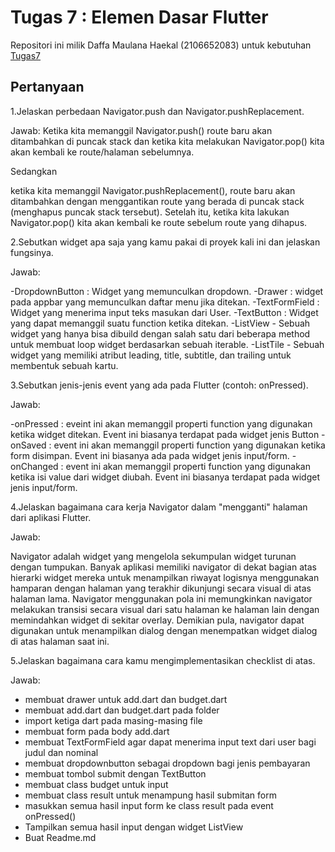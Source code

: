 # Tugas 7 : Elemen Dasar Flutter

Repositori ini milik Daffa Maulana Haekal (2106652083) untuk kebutuhan [Tugas7](https://pbp-fasilkom-ui.github.io/ganjil-2023/assignments/tugas/tugas-7/)

## Pertanyaan

1.Jelaskan perbedaan Navigator.push dan Navigator.pushReplacement.

Jawab:
Ketika kita memanggil Navigator.push() route baru akan ditambahkan di puncak stack dan ketika kita melakukan Navigator.pop() kita akan kembali ke route/halaman sebelumnya.

Sedangkan

ketika kita memanggil Navigator.pushReplacement(), route baru akan ditambahkan dengan menggantikan route yang berada di puncak stack (menghapus puncak stack tersebut). Setelah itu, ketika kita lakukan Navigator.pop() kita akan kembali ke route sebelum route yang dihapus.

2.Sebutkan widget apa saja yang kamu pakai di proyek kali ini dan jelaskan fungsinya.

Jawab:

-DropdownButton : Widget yang memunculkan dropdown.
-Drawer : widget pada appbar yang memunculkan daftar menu jika ditekan.
-TextFormField : Widget yang menerima input teks masukan dari User.
-TextButton : Widget yang dapat memanggil suatu function ketika ditekan.
-ListView - Sebuah widget yang hanya bisa dibuild dengan salah satu dari beberapa method untuk membuat loop widget berdasarkan sebuah iterable.
-ListTile - Sebuah widget yang memiliki atribut leading, title, subtitle, dan trailing untuk membentuk sebuah kartu.


3.Sebutkan jenis-jenis event yang ada pada Flutter (contoh: onPressed).

Jawab:

-onPressed : eveint ini akan memanggil properti function yang digunakan ketika widget ditekan. Event ini biasanya terdapat pada widget jenis Button
-onSaved : event ini akan memanggil properti function yang digunakan ketika form disimpan. Event ini biasanya ada pada widget jenis input/form.
-onChanged : event ini akan memanggil properti function yang digunakan ketika isi value dari widget diubah. Event ini biasanya terdapat pada widget jenis input/form.

4.Jelaskan bagaimana cara kerja Navigator dalam "mengganti" halaman dari aplikasi Flutter.

Jawab:

Navigator adalah widget yang mengelola sekumpulan widget turunan dengan tumpukan. Banyak aplikasi memiliki navigator di dekat bagian atas hierarki widget mereka untuk menampilkan riwayat logisnya menggunakan hamparan dengan halaman yang terakhir dikunjungi secara visual di atas halaman lama. Navigator menggunakan pola ini memungkinkan navigator melakukan transisi secara visual dari satu halaman ke halaman lain dengan memindahkan widget di sekitar overlay. Demikian pula, navigator dapat digunakan untuk menampilkan dialog dengan menempatkan widget dialog di atas halaman saat ini.

5.Jelaskan bagaimana cara kamu mengimplementasikan checklist di atas.

Jawab:

 - membuat drawer untuk add.dart dan budget.dart
 - membuat add.dart dan budget.dart pada folder
 - import ketiga dart pada masing-masing file
 - membuat form pada body add.dart
 - membuat TextFormField agar dapat menerima input text dari user bagi judul dan nominal
 - membuat dropdownbutton sebagai dropdown bagi jenis pembayaran
 - membuat tombol submit dengan TextButton
 - membuat class budget untuk input
 - membuat class result untuk menampung hasil submitan form
 - masukkan semua hasil input form ke class result pada event onPressed()
 - Tampilkan semua hasil input dengan widget ListView
 - Buat Readme.md
